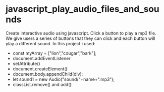 # javascript_play_audio_files_and_sounds
Create interactive audio using javascript. Click a button to play a mp3 file. We give users a series of buttons that they can click and each button will play a different sound. In this project i used:
- const myArray = ["lion","cougar","bark"];
- document.addEventListener
- setAttribute()
- document.createElement()
- document.body.appendChild(div);
- let sound1 = new Audio("sound/"+name+".mp3");
- classList.remove() and add()
